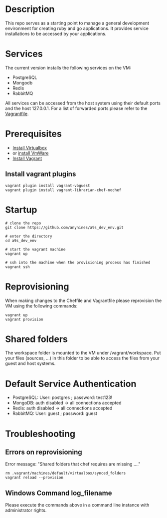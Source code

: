 # Description

This repo serves as a starting point to manage a general development environment for creating ruby and go applications. It provides service installations to be accessed by your applications.

# Services

The current version installs the following services on the VM:
* PostgreSQL
* Mongodb
* Redis
* RabbitMQ

All services can be accessed from the host system using their default ports and the host 127.0.0.1. For a list of forwarded ports please refer to the [Vagrantfile](Vagrantfile).

# Prerequisites

* [Install Virtualbox](https://www.virtualbox.org/wiki/Downloads)
* or [install VmWare](http://www.vmware.com/de/products/player)
* [Install Vagrant](https://www.vagrantup.com/downloads.html)


## Install vagrant plugins

    vagrant plugin install vagrant-vbguest
    vagrant plugin install vagrant-librarian-chef-nochef

# Startup

    # clone the repo
    git clone https://github.com/anynines/a9s_dev_env.git

    # enter the directory
    cd a9s_dev_env

    # start the vagrant machine
    vagrant up

    # ssh into the machine when the provisioning process has finished
    vagrant ssh

# Reprovisioning

When making changes to the Cheffile and Vagrantfile please reprovision the VM using the following commands:

    vagrant up
    vagrant provision

# Shared folders

The workspace folder is mounted to the VM under /vagrant/workspace.
Put your files (sources, ...) in this folder to be able to access the files from your guest and host systems.

# Default Service Authentication

* PostgreSQL: User: postgres ; password: test123!
* MongoDB: auth disabled -> all connections accepted
* Redis: auth disabled -> all connections accepted
* RabbitMQ: User: guest ; password: guest

# Troubleshooting

## Errors on reprovisioning

Error message: "Shared folders that chef requires are missing ...."

    rm .vagrant/machines/default/virtualbox/synced_folders
    vagrant reload --provision

## Windows Command log_filename

Please execute the commands above in a command line instance with administrator rights.
